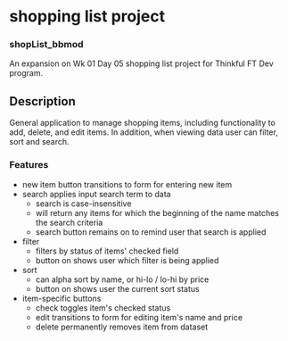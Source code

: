 # shopping list project
### shopList_bbmod

An expansion on Wk 01 Day 05 shopping list project for Thinkful FT Dev program.

## Description
General application to manage shopping items, including functionality to add, delete, and edit items.  In addition, when viewing data user can filter, sort and search.

### Features
* new item button transitions to form for entering new item
* search applies input search term to data
  * search is case-insensitive
  * will return any items for which the beginning of the name matches the search criteria
  * search button remains on to remind user that search is applied
* filter
  * filters by status of items' checked field
  * button on shows user which filter is being applied
* sort
  * can alpha sort by name, or hi-lo / lo-hi by price
  * button on shows user the current sort status
* item-specific buttons 
  * check toggles item's checked status
  * edit transitions to form for editing item's name and price
  * delete permanently removes item from dataset


